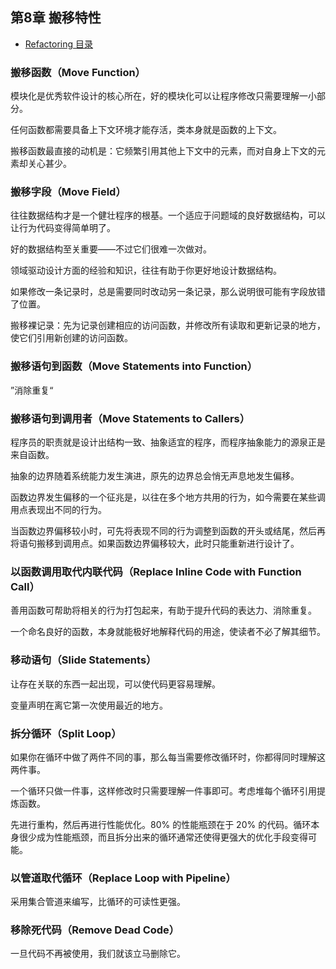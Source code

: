 ## 第8章 搬移特性

- [Refactoring 目录](./index.md)

### 搬移函数（Move Function）

模块化是优秀软件设计的核心所在，好的模块化可以让程序修改只需要理解一小部分。

任何函数都需要具备上下文环境才能存活，类本身就是函数的上下文。

搬移函数最直接的动机是：它频繁引用其他上下文中的元素，而对自身上下文的元素却关心甚少。

### 搬移字段（Move Field）

往往数据结构才是一个健壮程序的根基。一个适应于问题域的良好数据结构，可以让行为代码变得简单明了。

好的数据结构至关重要——不过它们很难一次做对。

领域驱动设计方面的经验和知识，往往有助于你更好地设计数据结构。

如果修改一条记录时，总是需要同时改动另一条记录，那么说明很可能有字段放错了位置。

搬移裸记录：先为记录创建相应的访问函数，并修改所有读取和更新记录的地方，使它们引用新创建的访问函数。

### 搬移语句到函数（Move Statements into Function）

”消除重复“

### 搬移语句到调用者（Move Statements to Callers）

程序员的职责就是设计出结构一致、抽象适宜的程序，而程序抽象能力的源泉正是来自函数。

抽象的边界随着系统能力发生演进，原先的边界总会悄无声息地发生偏移。

函数边界发生偏移的一个征兆是，以往在多个地方共用的行为，如今需要在某些调用点表现出不同的行为。

当函数边界偏移较小时，可先将表现不同的行为调整到函数的开头或结尾，然后再将语句搬移到调用点。如果函数边界偏移较大，此时只能重新进行设计了。

### 以函数调用取代内联代码（Replace Inline Code with Function Call）

善用函数可帮助将相关的行为打包起来，有助于提升代码的表达力、消除重复。

一个命名良好的函数，本身就能极好地解释代码的用途，使读者不必了解其细节。

### 移动语句（Slide Statements）

让存在关联的东西一起出现，可以使代码更容易理解。

变量声明在离它第一次使用最近的地方。

### 拆分循环（Split Loop）

如果你在循环中做了两件不同的事，那么每当需要修改循环时，你都得同时理解这两件事。

一个循环只做一件事，这样修改时只需要理解一件事即可。考虑堆每个循环引用提炼函数。

先进行重构，然后再进行性能优化。80% 的性能瓶颈在于 20% 的代码。循环本身很少成为性能瓶颈，而且拆分出来的循环通常还使得更强大的优化手段变得可能。

### 以管道取代循环（Replace Loop with Pipeline）

采用集合管道来编写，比循环的可读性更强。

### 移除死代码（Remove Dead Code）

一旦代码不再被使用，我们就该立马删除它。